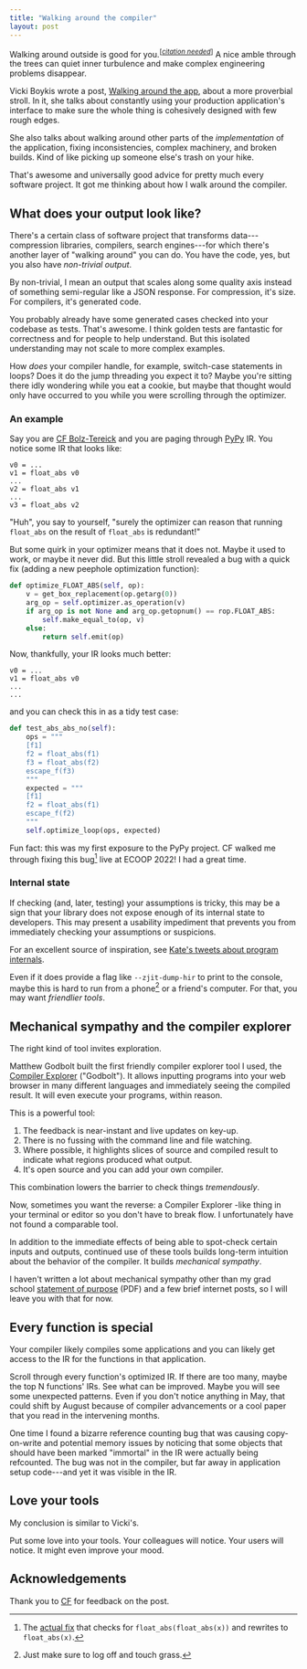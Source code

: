 ```yaml
---
title: "Walking around the compiler"
layout: post
---
```


Walking around outside is good for you.<sup>[<a href="https://en.wikipedia.org/wiki/Wikipedia:Citation_needed"><i>citation needed</i></a>]</sup>
A nice amble through the trees can quiet inner turbulence and make complex
engineering problems disappear.

Vicki Boykis wrote a post, [Walking around the
app](https://vickiboykis.com/2025/09/09/walking-around-the-app/), about a more
proverbial stroll. In it, she talks about constantly using your production
application's interface to make sure the whole thing is cohesively designed
with few rough edges.

She also talks about walking around other parts of the *implementation* of the
application, fixing inconsistencies, complex machinery, and broken builds. Kind
of like picking up someone else's trash on your hike.

That's awesome and universally good advice for pretty much every software
project. It got me thinking about how I walk around the compiler.

## What does your output look like?

There's a certain class of software project that transforms data---compression
libraries, compilers, search engines---for which there's another layer of
"walking around" you can do. You have the code, yes, but you also have
*non-trivial output*.

<!-- TODO pick another term -->

By non-trivial, I mean an output that scales along some quality axis instead of
something semi-regular like a JSON response. For compression, it's size. For
compilers, it's generated code.

You probably already have some generated cases checked into your codebase as
tests. That's awesome. I think golden tests are fantastic for correctness and
for people to help understand. But this isolated understanding may not scale to
more complex examples.

How *does* your compiler handle, for example, switch-case statements in loops?
Does it do the jump threading you expect it to? Maybe you're sitting there idly
wondering while you eat a cookie, but maybe that thought would only have
occurred to you while you were scrolling through the optimizer.

### An example

Say you are [CF Bolz-Tereick](https://cfbolz.de/) and you are paging through
[PyPy](https://pypy.org/) IR. You notice some IR that looks like:

```
v0 = ...
v1 = float_abs v0
...
v2 = float_abs v1
...
v3 = float_abs v2
```

"Huh", you say to yourself, "surely the optimizer can reason that running
`float_abs` on the result of `float_abs` is redundant!"

But some quirk in your optimizer means that it does not. Maybe it used to work,
or maybe it never did. But this little stroll revealed a bug with a quick fix
(adding a new peephole optimization function):

```python
def optimize_FLOAT_ABS(self, op):
    v = get_box_replacement(op.getarg(0))
    arg_op = self.optimizer.as_operation(v)
    if arg_op is not None and arg_op.getopnum() == rop.FLOAT_ABS:
        self.make_equal_to(op, v)
    else:
        return self.emit(op)
```

Now, thankfully, your IR looks much better:

```
v0 = ...
v1 = float_abs v0
...
...
```

and you can check this in as a tidy test case:

```python
def test_abs_abs_no(self):
    ops = """
    [f1]
    f2 = float_abs(f1)
    f3 = float_abs(f2)
    escape_f(f3)
    """
    expected = """
    [f1]
    f2 = float_abs(f1)
    escape_f(f2)
    """
    self.optimize_loop(ops, expected)
```

Fun fact: this was my first exposure to the PyPy project. CF walked me through
fixing this bug[^actual-fix] live at ECOOP 2022! I had a great time.

[^actual-fix]: The [actual
    fix](https://github.com/pypy/pypy/commit/a31689c0b5977f8a73cca87c216dc8884aa34a76)
    that checks for `float_abs(float_abs(x))` and rewrites to
    `float_abs(x)`.

### Internal state

If checking (and, later, testing) your assumptions is tricky, this may be a
sign that your library does not expose enough of its internal state to
developers. This may present a usability impediment that prevents you from
immediately checking your assumptions or suspicions.

For an excellent source of inspiration, see [Kate's tweets about program
internals](https://x.com/thingskatedid/status/1386077306381242371).

Even if it does provide a flag like `--zjit-dump-hir` to print to the console,
maybe this is hard to run from a phone[^log-off] or a friend's computer. For
that, you may want *friendlier tools*.

[^log-off]: Just make sure to log off and touch grass.

## Mechanical sympathy and the compiler explorer

The right kind of tool invites exploration.

Matthew Godbolt built the first friendly compiler explorer tool I used, the
[Compiler Explorer](https://godbolt.org/) ("Godbolt"). It allows inputting
programs into your web browser in many different languages and immediately
seeing the compiled result. It will even execute your programs, within reason.

This is a powerful tool:

1. The feedback is near-instant and live updates on key-up.
1. There is no fussing with the command line and file watching.
1. Where possible, it highlights slices of source and compiled result to
   indicate what regions produced what output.
1. It's open source and you can add your own compiler.

This combination lowers the barrier to check things *tremendously*.

Now, sometimes you want the reverse: a Compiler Explorer -like thing in your
terminal or editor so you don't have to break flow. I unfortunately have not
found a comparable tool.

In addition to the immediate effects of being able to spot-check certain inputs
and outputs, continued use of these tools builds long-term intuition about the
behavior of the compiler. It builds *mechanical sympathy*.

I haven't written a lot about mechanical sympathy other than my grad school
[statement of purpose](/assets/img/statement-of-purpose.pdf) (PDF) and a few
brief internet posts, so I will leave you with that for now.

## Every function is special

Your compiler likely compiles some applications and you can likely get access
to the IR for the functions in that application.

Scroll through every function's optimized IR. If there are too many, maybe the
top N functions' IRs. See what can be improved. Maybe you will see some
unexpected patterns. Even if you don't notice anything in May, that could shift
by August because of compiler advancements or a cool paper that you read in the
intervening months.

One time I found a bizarre reference counting bug that was causing
copy-on-write and potential memory issues by noticing that some objects that
should have been marked "immortal" in the IR were actually being refcounted.
The bug was not in the compiler, but far away in application setup code---and
yet it was visible in the IR.

## Love your tools

My conclusion is similar to Vicki's.

Put some love into your tools. Your colleagues will notice. Your users will
notice. It might even improve your mood.

## Acknowledgements

Thank you to [CF](https://cfbolz.de/) for feedback on the post.
